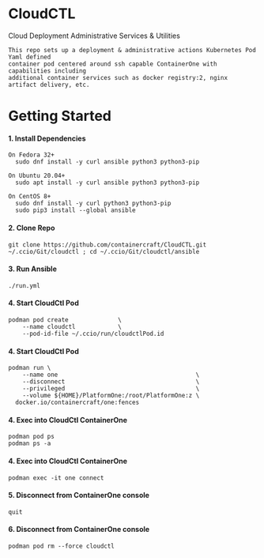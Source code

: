 # CloudCTL
Cloud Deployment Administrative Services & Utilities

```
This repo sets up a deployment & administrative actions Kubernetes Pod Yaml defined 
container pod centered around ssh capable ContainerOne with capabilities including
additional container services such as docker registry:2, nginx artifact delivery, etc.
```

# Getting Started
####  1. Install Dependencies
```
On Fedora 32+
  sudo dnf install -y curl ansible python3 python3-pip

On Ubuntu 20.04+
  sudo apt install -y curl ansible python3 python3-pip

On CentOS 8+
  sudo dnf install -y curl python3 python3-pip
  sudo pip3 install --global ansible
```
####  2. Clone Repo
```
git clone https://github.com/containercraft/CloudCTL.git ~/.ccio/Git/cloudctl ; cd ~/.ccio/Git/cloudctl/ansible
```
####  3. Run Ansible
```
./run.yml
```
####  4. Start CloudCtl Pod
```
podman pod create              \
    --name cloudctl            \
    --pod-id-file ~/.ccio/run/cloudctlPod.id
```
####  4. Start CloudCtl Pod
```
podman run \
    --name one                                       \
    --disconnect                                     \
    --privileged                                     \
    --volume ${HOME}/PlatformOne:/root/PlatformOne:z \
  docker.io/containercraft/one:fences
```
####  4. Exec into CloudCtl ContainerOne
```
podman pod ps
podman ps -a
```
####  4. Exec into CloudCtl ContainerOne
```
podman exec -it one connect
```
####  5. Disconnect from ContainerOne console
```
quit
```
####  6. Disconnect from ContainerOne console
```
podman pod rm --force cloudctl
```
